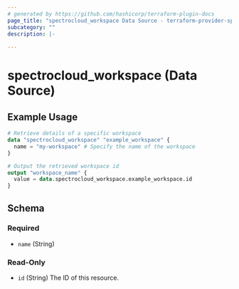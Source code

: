```yaml
---
# generated by https://github.com/hashicorp/terraform-plugin-docs
page_title: "spectrocloud_workspace Data Source - terraform-provider-spectrocloud"
subcategory: ""
description: |-
  
---
```


# spectrocloud_workspace (Data Source)



## Example Usage

```terraform
# Retrieve details of a specific workspace
data "spectrocloud_workspace" "example_workspace" {
  name = "my-workspace" # Specify the name of the workspace
}

# Output the retrieved workspace id
output "workspace_name" {
  value = data.spectrocloud_workspace.example_workspace.id
}
```

<!-- schema generated by tfplugindocs -->
## Schema

### Required

- `name` (String)

### Read-Only

- `id` (String) The ID of this resource.
